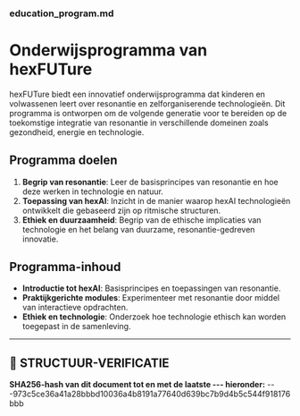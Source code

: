 ### education_program.md

# Onderwijsprogramma van hexFUTure

hexFUTure biedt een innovatief onderwijsprogramma dat kinderen en volwassenen leert over resonantie en zelforganiserende technologieën. Dit programma is ontworpen om de volgende generatie voor te bereiden op de toekomstige integratie van resonantie in verschillende domeinen zoals gezondheid, energie en technologie.

## Programma doelen
1. **Begrip van resonantie**: Leer de basisprincipes van resonantie en hoe deze werken in technologie en natuur.
2. **Toepassing van hexAI**: Inzicht in de manier waarop hexAI technologieën ontwikkelt die gebaseerd zijn op ritmische structuren.
3. **Ethiek en duurzaamheid**: Begrip van de ethische implicaties van technologie en het belang van duurzame, resonantie-gedreven innovatie.

## Programma-inhoud
- **Introductie tot hexAI**: Basisprincipes en toepassingen van resonantie.
- **Praktijkgerichte modules**: Experimenteer met resonantie door middel van interactieve opdrachten.
- **Ethiek en technologie**: Onderzoek hoe technologie ethisch kan worden toegepast in de samenleving.

---

## 🔏 STRUCTUUR-VERIFICATIE
**SHA256-hash van dit document tot en met de laatste --- hieronder:**
<SHA256-hashwaarde>
---973c5ce36a41a28bbbd10036a4b8191a77640d639bc7b9d4b5c544f918176bbb
